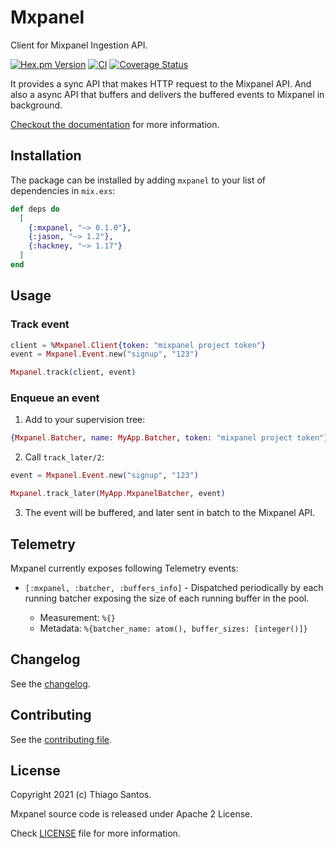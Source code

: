 # Mxpanel

<!-- MDOC !-->

Client for Mixpanel Ingestion API.

[![Hex.pm Version](http://img.shields.io/hexpm/v/mxpanel.svg?style=flat)](https://hex.pm/packages/mxpanel)
[![CI](https://github.com/thiamsantos/mxpanel/workflows/CI/badge.svg?branch=main)](https://github.com/thiamsantos/mxpanel/actions?query=branch%3Amain)
[![Coverage Status](https://coveralls.io/repos/github/thiamsantos/mxpanel/badge.svg?branch=main)](https://coveralls.io/github/thiamsantos/mxpanel?branch=main)

It provides a sync API that makes HTTP request to the Mixpanel API. And also a
async API that buffers and delivers the buffered events to Mixpanel in background.

[Checkout the documentation](https://hexdocs.pm/mxpanel) for more information.

## Installation

The package can be installed by adding `mxpanel` to your list of dependencies in `mix.exs`:

```elixir
def deps do
  [
    {:mxpanel, "~> 0.1.0"},
    {:jason, "~> 1.2"},
    {:hackney, "~> 1.17"}
  ]
end
```

## Usage

### Track event

```elixir
client = %Mxpanel.Client{token: "mixpanel project token"}
event = Mxpanel.Event.new("signup", "123")

Mxpanel.track(client, event)
```

### Enqueue an event

1. Add to your supervision tree:

```elixir
{Mxpanel.Batcher, name: MyApp.Batcher, token: "mixpanel project token"}
```

2. Call `track_later/2`:

```elixir
event = Mxpanel.Event.new("signup", "123")

Mxpanel.track_later(MyApp.MxpanelBatcher, event)
```

3. The event will be buffered, and later sent in batch to the Mixpanel API.

## Telemetry

Mxpanel currently exposes following Telemetry events:

  * `[:mxpanel, :batcher, :buffers_info]` - Dispatched periodically by each
  running batcher exposing the size of each running buffer in the pool.

    * Measurement: `%{}`
    * Metadata: `%{batcher_name: atom(), buffer_sizes: [integer()]}`

## Changelog

See the [changelog](CHANGELOG.md).

<!-- MDOC !-->

## Contributing

See the [contributing file](CONTRIBUTING.md).


## License

Copyright 2021 (c) Thiago Santos.

Mxpanel source code is released under Apache 2 License.

Check [LICENSE](https://github.com/thiamsantos/mxpanel/blob/main/LICENSE) file for more information.
